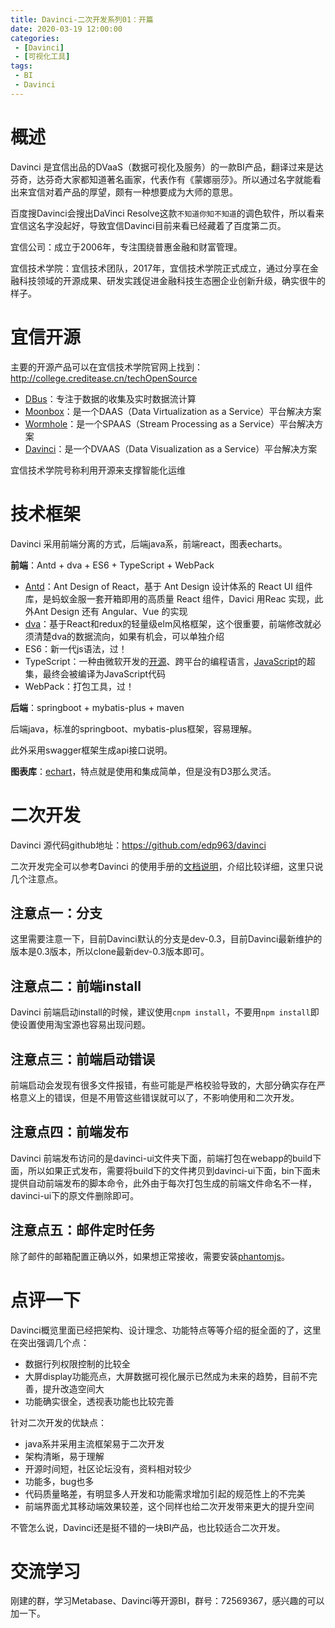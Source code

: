 ```yaml
---
title: Davinci-二次开发系列01：开篇
date: 2020-03-19 12:00:00
categories: 
 - [Davinci]
 - [可视化工具]
tags:
 - BI
 - Davinci
---
```


# 概述

Davinci 是宜信出品的DVaaS（数据可视化及服务）的一款BI产品，翻译过来是达芬奇，达芬奇大家都知道著名画家，代表作有《蒙娜丽莎》。所以通过名字就能看出来宜信对着产品的厚望，颇有一种想要成为大师的意思。

百度搜Davinci会搜出DaVinci Resolve这款`不知道你知不知道`的调色软件，所以看来宜信这名字没起好，导致宜信Davinci目前来看已经藏着了百度第二页。

宜信公司：成立于2006年，专注围绕普惠金融和财富管理。

宜信技术学院：宜信技术团队，2017年，宜信技术学院正式成立，通过分享在金融科技领域的开源成果、研发实践促进金融科技生态圈企业创新升级，确实很牛的样子。
<!--more-->

# 宜信开源

主要的开源产品可以在宜信技术学院官网上找到：http://college.creditease.cn/techOpenSource

- [DBus](https://github.com/BriData)：专注于数据的收集及实时数据流计算
- [Moonbox](https://github.com/edp963/moonbox)：是一个DAAS（Data Virtualization as a Service）平台解决方案
- [Wormhole](https://github.com/edp963/wormhole)：是一个SPAAS（Stream Processing as a Service）平台解决方案
- [Davinci](https://github.com/edp963/davinci)：是一个DVAAS（Data Visualization as a Service）平台解决方案

宜信技术学院号称利用开源来支撑智能化运维

# 技术框架

Davinci 采用前端分离的方式，后端java系，前端react，图表echarts。

**前端**：Antd + dva + ES6 + TypeScript + WebPack

- [Antd](https://ant.design/index-cn)：Ant Design of React，基于 Ant Design 设计体系的 React UI 组件库，是蚂蚁金服一套开箱即用的高质量 React 组件，Davici 用Reac 实现，此外Ant Design 还有 Angular、Vue 的实现
- [dva](https://dvajs.com/)：基于React和redux的轻量级elm风格框架，这个很重要，前端修改就必须清楚dva的数据流向，如果有机会，可以单独介绍
- ES6：新一代js语法，过！
- TypeScript：一种由微软开发的[开源](https://baike.baidu.com/item/开源/246339)、跨平台的编程语言，[JavaScript](https://baike.baidu.com/item/JavaScript)的超集，最终会被编译为JavaScript代码
- WebPack：打包工具，过！

**后端**：springboot + mybatis-plus + maven

后端java，标准的springboot、mybatis-plus框架，容易理解。

此外采用swagger框架生成api接口说明。

**图表库**：[echart](https://www.echartsjs.com/zh/index.html)，特点就是使用和集成简单，但是没有D3那么灵活。



# 二次开发

Davinci 源代码github地址：https://github.com/edp963/davinci

二次开发完全可以参考Davinci 的使用手册的[文档说明](https://edp963.github.io/davinci/docs/zh/1.1-deployment)，介绍比较详细，这里只说几个注意点。

## 注意点一：分支

这里需要注意一下，目前Davinci默认的分支是dev-0.3，目前Davinci最新维护的版本是0.3版本，所以clone最新dev-0.3版本即可。

## 注意点二：前端install

Davinci 前端启动install的时候，建议使用`cnpm install`，不要用`npm install`即使设置使用淘宝源也容易出现问题。

## 注意点三：前端启动错误

前端启动会发现有很多文件报错，有些可能是严格校验导致的，大部分确实存在严格意义上的错误，但是不用管这些错误就可以了，不影响使用和二次开发。

## 注意点四：前端发布

Davinci 前端发布访问的是davinci-ui文件夹下面，前端打包在webapp的build下面，所以如果正式发布，需要将build下的文件拷贝到davinci-ui下面，bin下面未提供自动前端发布的脚本命令，此外由于每次打包生成的前端文件命名不一样，davinci-ui下的原文件删除即可。

## 注意点五：邮件定时任务

除了邮件的邮箱配置正确以外，如果想正常接收，需要安装[phantomjs](https://phantomjs.org/)。

# 点评一下

Davinci概览里面已经把架构、设计理念、功能特点等等介绍的挺全面的了，这里在突出强调几个点：

- 数据行列权限控制的比较全
- 大屏display功能亮点，大屏数据可视化展示已然成为未来的趋势，目前不完善，提升改造空间大
- 功能确实很全，透视表功能也比较完善

针对二次开发的优缺点：

- java系并采用主流框架易于二次开发
- 架构清晰，易于理解
- 开源时间短，社区论坛没有，资料相对较少
- 功能多，bug也多
- 代码质量略差，有明显多人开发和功能需求增加引起的规范性上的不完美
- 前端界面尤其移动端效果较差，这个同样也给二次开发带来更大的提升空间

不管怎么说，Davinci还是挺不错的一块BI产品，也比较适合二次开发。

# 交流学习

刚建的群，学习Metabase、Davinci等开源BI，群号：72569367，感兴趣的可以加一下。

